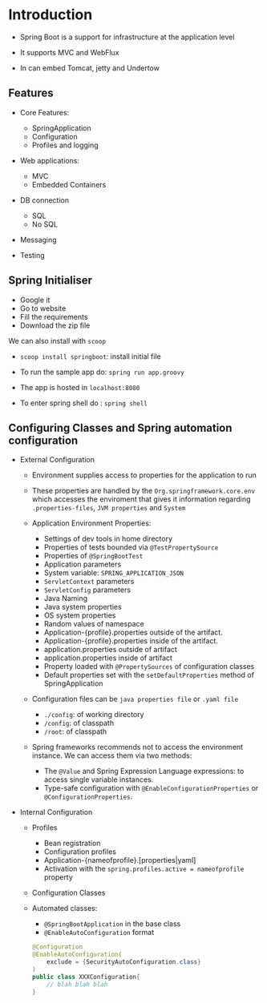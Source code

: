 # Introduction 

- Spring Boot is a support for infrastructure at the application level

- It supports MVC and WebFlux

- In can embed Tomcat, jetty and Undertow

## Features

- Core Features: 
    - SpringApplication
    - Configuration
    - Profiles and logging

- Web applications:
    - MVC
    - Embedded Containers

- DB connection 
    - SQL
    - No SQL

- Messaging

- Testing

## Spring Initialiser 

- Google it 
- Go to website
- Fill the requirements 
- Download the zip file 

We can also install with `scoop`

- `scoop install springboot`: install initial file

- To run the sample app do: `spring run app.groovy`

- The app is hosted in `localhost:8080`

- To enter spring shell do : `spring shell`

## Configuring Classes and Spring automation configuration

- External Configuration
    
    - Environment supplies access to properties for the application to run 
    - These properties are handled by the `Org.springframework.core.env` which accesses the enviroment that gives it information regarding `.properties-files`, `JVM properties` and `System`
    - Application Environment Properties:
        - Settings of dev tools in home directory
        - Properties of tests bounded via `@TestPropertySource`
        - Properties of `@SpringBootTest`
        - Application parameters
        - System variable: `SPRING_APPLICATION_JSON`
        - `ServletContext` parameters
        - `ServletConfig` parameters
        - Java Naming
        - Java system properties
        - OS system properties
        - Random values of namespace
        - Application-\{profile\}.properties outside of the artifact.
        - Application-\{profile\}.properties
inside of the artifact.
        - application.properties outside of artifact
        - application.properties inside of artifact
        - Property loaded with `@PropertySources` of configuration classes
        - Default properties set with the `setDefaultProperties` method of SpringApplication

    - Configuration files can be `java properties file` or `.yaml file`
        - `./config`: of working directory
        - `/config`: of classpath
        - `/root`: of classpath

    - Spring frameworks recommends not to access the environment instance. We can access them via two methods:
        - The `@Value` and Spring Expression Language expressions: to access single variable instances. 
        - Type-safe configuration with `@EnableConfigurationProperties` or `@ConfigurationProperties`.               


- Internal Configuration

    - Profiles
        - Bean registration
        - Configuration profiles
        - Application-\{nameofprofile\}.\[properties|yaml\]
        - Activation with the `spring.profiles.active = nameofprofile` property
    
    - Configuration Classes 
    - Automated classes:
        - `@SpringBootApplication` in the base class
        - `@EnableAutoConfiguration` format
        ```java
        @Configuration
        @EnableAutoConfiguration( 
            exclude = {SecurityAutoConfiguration.class}
        )
        public class XXXConfiguration{
            // blah blah blah
        }
        ``` 

